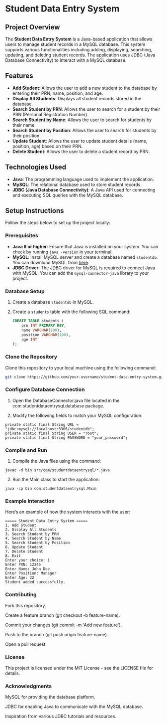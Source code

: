 # Student Data Entry System

## Project Overview

The **Student Data Entry System** is a Java-based application that allows users to manage student records in a MySQL database. This system supports various functionalities including adding, displaying, searching, updating, and deleting student records. The application uses JDBC (Java Database Connectivity) to interact with a MySQL database.

## Features

- **Add Student**: Allows the user to add a new student to the database by entering their PRN, name, position, and age.
- **Display All Students**: Displays all student records stored in the database.
- **Search Student by PRN**: Allows the user to search for a student by their PRN (Personal Registration Number).
- **Search Student by Name**: Allows the user to search for students by their name.
- **Search Student by Position**: Allows the user to search for students by their position.
- **Update Student**: Allows the user to update student details (name, position, age) based on their PRN.
- **Delete Student**: Allows the user to delete a student record by PRN.

## Technologies Used

- **Java**: The programming language used to implement the application.
- **MySQL**: The relational database used to store student records.
- **JDBC (Java Database Connectivity)**: A Java API used for connecting and executing SQL queries with the MySQL database.

## Setup Instructions

Follow the steps below to set up the project locally:

### Prerequisites

- **Java 8 or higher**: Ensure that Java is installed on your system. You can check by running `java -version` in your terminal.
- **MySQL**: Install MySQL server and create a database named `studentdb`. You can download MySQL from [here](https://dev.mysql.com/downloads/).
- **JDBC Driver**: The JDBC driver for MySQL is required to connect Java with MySQL. You can add the `mysql-connector-java` library to your project.

### Database Setup

1. Create a database `studentdb` in MySQL.
2. Create a `students` table with the following SQL command:

    ```sql
    CREATE TABLE students (
        prn INT PRIMARY KEY,
        name VARCHAR(100),
        position VARCHAR(100),
        age INT
    );
    ```

### Clone the Repository

Clone this repository to your local machine using the following command:

```bash
git clone https://github.com/your-username/student-data-entry-system.git
```

### Configure Database Connection

1. Open the DatabaseConnector.java file located in the com.studentdataentrysql.database package.

2. Modify the following fields to match your MySQL configuration:

```
private static final String URL = "jdbc:mysql://localhost:3306/studentdb";
private static final String USER = "root";
private static final String PASSWORD = "your_password";
```

### Compile and Run
1. Compile the Java files using the command:

```
javac -d bin src/com/studentdataentrysql/*.java
```
2. Run the Main class to start the application:

```
java -cp bin com.studentdataentrysql.Main
```

### Example Interaction
Here’s an example of how the system interacts with the user:
```
===== Student Data Entry System =====
1. Add Student
2. Display All Students
3. Search Student by PRN
4. Search Student by Name
5. Search Student by Position
6. Update Student
7. Delete Student
8. Exit
Enter your choice: 1
Enter PRN: 12345
Enter Name: John Doe
Enter Position: Manager
Enter Age: 22
Student added successfully.
```

### Contributing
Fork this repository.

Create a feature branch (git checkout -b feature-name).

Commit your changes (git commit -m 'Add new feature').

Push to the branch (git push origin feature-name).

Open a pull request.

### License
This project is licensed under the MIT License - see the LICENSE file for details.

### Acknowledgments
MySQL for providing the database platform.

JDBC for enabling Java to communicate with the MySQL database.

Inspiration from various JDBC tutorials and resources.
